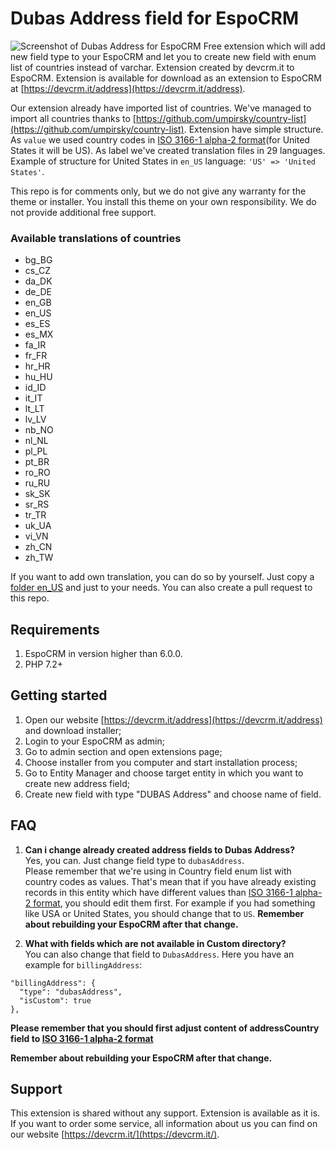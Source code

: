 # Dubas Address field for EspoCRM
![Screenshot of Dubas Address for EspoCRM](https://devcrm.it/files/2020-12-13_02-16-07_0002ae-Ez-859608_7789aacfd57032.png)
Free extension which will add new field type to your EspoCRM and let you to create new field with enum list of countries instead of varchar. 
Extension created by devcrm.it to EspoCRM. Extension is available for download as an extension to EspoCRM at [https://devcrm.it/address](https://devcrm.it/address).

Our extension already have imported list of countries. We've managed to import all countries thanks to [https://github.com/umpirsky/country-list](https://github.com/umpirsky/country-list). Extension have simple structure. As `value` we used country codes in [ISO 3166-1 alpha-2 format](https://en.wikipedia.org/wiki/ISO_3166-1_alpha-2#Officially_assigned_code_elements)(for United States it will be US). As label we've created translation files in 29 languages. Example of structure for United States in `en_US` language: `'US' => 'United States'`.

This repo is for comments only, but we do not give any warranty for the theme or installer. You install this theme on your own responsibility. We do not provide additional free support.

### Available translations of countries
- bg_BG
- cs_CZ
- da_DK
- de_DE
- en_GB
- en_US
- es_ES
- es_MX
- fa_IR
- fr_FR
- hr_HR
- hu_HU
- id_ID
- it_IT
- lt_LT
- lv_LV
- nb_NO
- nl_NL
- pl_PL
- pt_BR
- ro_RO
- ru_RU
- sk_SK
- sr_RS
- tr_TR
- uk_UA
- vi_VN
- zh_CN
- zh_TW

If you want to add own translation, you can do so by yourself. Just copy a [folder en_US](https://github.com/dubas-pro/ext-address-field/tree/main/files/application/Espo/Modules/DubasAddressField/Resources/i18n/en_US) and just to your needs. You can also create a pull request to this repo. 


## Requirements
1. EspoCRM in version higher than 6.0.0.
2. PHP 7.2+


## Getting started
1. Open our website [https://devcrm.it/address](https://devcrm.it/address) and download installer;
2. Login to your EspoCRM as admin;
3. Go to admin section and open extensions page;
4. Choose installer from you computer and start installation process;
5. Go to Entity Manager and choose target entity in which you want to create new address field;
6. Create new field with type "DUBAS Address" and choose name of field.

## FAQ
1. **Can i change already created address fields to Dubas Address?** <br />
Yes, you can. Just change field type to `dubasAddress`. <br />Please remember that we're using in Country field enum list with country codes as values. That's mean that if you have already existing records in this entity which have different values than [ISO 3166-1 alpha-2 format](https://en.wikipedia.org/wiki/ISO_3166-1_alpha-2#Officially_assigned_code_elements), you should edit them first. For example if you had something like USA or United States, you should change that to `US`.
**Remember about rebuilding your EspoCRM after that change.**

2. **What with fields which are not available in Custom directory?**<br />
You can also change that field to `DubasAddress`. Here you have an example for `billingAddress`:
```
"billingAddress": {
  "type": "dubasAddress",
  "isCustom": true
},
```
**Please remember that you should first adjust content of addressCountry field to [ISO 3166-1 alpha-2 format](https://en.wikipedia.org/wiki/ISO_3166-1_alpha-2#Officially_assigned_code_elements)**

**Remember about rebuilding your EspoCRM after that change.**

## Support
This extension is shared without any support. Extension is available as it is.
If you want to order some service, all information about us you can find on our website [https://devcrm.it/](https://devcrm.it/).